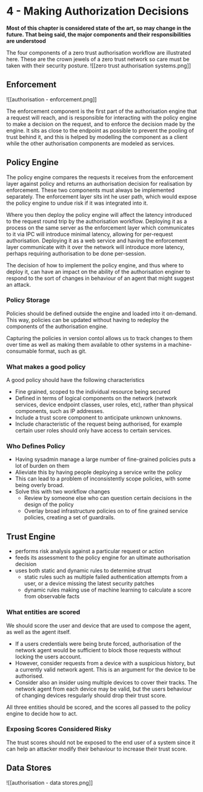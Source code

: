 # 4 - Making Authorization Decisions
**Most of this chapter is considered state of the art, so may change in the future. That being said, the major components and their responsibilities are understood**

The four components of a zero trust authorisation workflow are illustrated here. These are the crown jewels of a zero trust network so care must be taken with their security posture.
![[zero trust authorisation systems.png]]

## Enforcement
![[authorisation - enforcement.png]]

The enforcement component is the first part of the authorisation engine that a request will reach, and is responsible for interacting with the policy engine to make a decision on the request, and to enforce the decision made by the engine. It sits as close to the endpoint as possible to prevent the pooling of trust behind it, and this is helped by modelling the component as a client while the other authorisation components are modeled as services.

## Policy Engine
The policy engine compares the requests it receives from the enforcement layer against policy and returns an authorisation decision for realisation by enforcement. These two components must always be implemented separately. The enforcement layer sits int he user path, which would expose the policy engine to undue risk if it was integrated into it.

Where you then deploy the policy engine will affect the latency introduced to the request round trip by the authorisation workflow. Deploying it as a process on the same server as the enforcement layer which communicates to it via IPC will introduce minimal latency, allowing for per-request authorisation. Deploying it as a web service and having the enforcement layer communicate with it over the network will introduce more latency, perhaps requiring authorisation to be done per-session.

The decision of how to implement the policy engine, and thus where to deploy it, can have an impact on the ability of the authorisation enginer to respond to the sort of changes in behaviour of an agent that might suggest an attack.

### Policy Storage
Policies should be defined outside the engine and loaded into it on-demand. This way, policies can be updated without having to redeploy the components of the authorisation engine.

Capturing the policies in version contol allows us to track changes to them over time as well as making them available to other systems in a machine-consumable format, such as git.

### What makes a good policy
A good policy should have the following characteristics
- Fine grained, scoped to the individual resource being secured
- Defined in terms of logical components on the network (network services, device endpoint classes, user roles, etc), rather than physical components, such as IP addresses.
- Include a trust score component to anticipate unknown unknowns.
- Include characteristic of the request being authorised, for example certain user roles should only have access to certain services.

### Who Defines Policy
- Having sysadmin manage a large number of fine-grained policies puts a lot of burden on them
- Alieviate this by having people deploying a service write the policy
- This can lead to a problem of inconsistently scope policies, with some being overly broad.
- Solve this with two workflow changes
	- Review by someone else who can question certain decisions in the design of the policy
	- Overlay broad infrastructure policies on to of fine grained service policies, creating a set of guardrails.

## Trust Engine
- performs risk analysis against a particular request or action
- feeds its assessment to the policy engine for an ultimate authorisation decision
- uses both static and dynamic rules to determine strust
	- static rules such as multiple failed authentication attempts from a user, or a device missing the latest security patches
	- dynamic rules making use of machine learning to calculate a score from observable facts

### What entities are scored
We should score the user and device that are used to compose the agent, as well as the agent itself.
- If a users credentials were being brute forced, authorisation of the network agent would be sufficient to block those requests without locking the users account.
- However, consider requests from a device with a suspicious history, but a currently valid network agent. This is an argument for the device to be authorised.
- Consider also an insider using multiple devices to cover their tracks. The network agent from each device may be valid, but the users behaviour of changing devices resgularly should drop their trust score.

All three entities should be scored, and the scores all passed to the policy engine to decide how to act.

### Exposing Scores Considered Risky
The trust scores should not be exposed to the end user of a system since it can help an attacker modify their behaviour to increase their trust score.

## Data Stores
![[authorisation - data stores.png]]